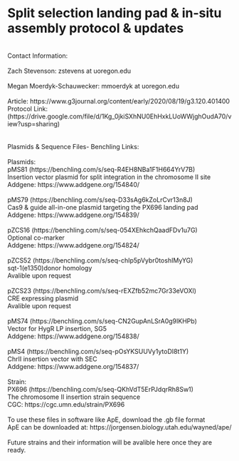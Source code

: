 # Split selection landing pad & in-situ assembly protocol & updates<br />
<br />
Contact Information:<br />
<br />
Zach Stevenson: zstevens at uoregon.edu<br />
<br />
Megan Moerdyk-Schauwecker: mmoerdyk at uoregon.edu<br />
<br />
Article: https://www.g3journal.org/content/early/2020/08/19/g3.120.401400
<br />
Protocol Link: (https://drive.google.com/file/d/1Kg_0jkiSXhNU0EhHxkLUoWWjghOudA70/view?usp=sharing) <br />
<br />
<br />
Plasmids & Sequence Files- Benchling Links: <br />
<br />
Plasmids: <br />
pMS81 (https://benchling.com/s/seq-R4EH8NBa1F1H664YrV7B)<br />
Insertion vector plasmid for split integration in the chromosome II site <br />
Addgene: https://www.addgene.org/154840/<br />
<br />
pMS79 (https://benchling.com/s/seq-D33sAg6kZoLrCvr13n8J)<br />
Cas9 & guide all-in-one plasmid targeting the PX696 landing pad  <br />
Addgene: https://www.addgene.org/154839/<br />
<br />
pZCS16 (https://benchling.com/s/seq-054XEhkchQaadFDv1u7G)<br />
Optional co-marker <br />
Addgene: https://www.addgene.org/154824/<br />
<br />
pZCS52 (https://benchling.com/s/seq-chIp5pVybr0toshIMyYG)
<br />
sqt-1(e1350)donor homology<br />
Avalible upon request <br />
<br />
pZCS23 (https://benchling.com/s/seq-rEXZfb52mc7Gr33eVOXl)<br />
CRE expressing plasmid<br />
Avalible upon request <br />
<br />
pMS74 (https://benchling.com/s/seq-CN2GupAnLSrA0g9IKHPb)<br />
Vector for HygR LP insertion, SG5<br />
Addgene: https://www.addgene.org/154838/ <br />
<br />
pMS4 (https://benchling.com/s/seq-pOsYKSUUVy1ytoDI8t1Y)<br />
ChrII insertion vector with SEC<br />
Addgene: https://www.addgene.org/154837/<br />
<br />
Strain:
<br />
PX696 (https://benchling.com/s/seq-QKhVdT5ErPJdqrRh8Sw1) <br />
The chromosome II insertion strain sequence <br />
CGC: https://cgc.umn.edu/strain/PX696 <br />
<br />
To use these files in software like ApE, download the .gb file format<br />
ApE can be downloaded at: https://jorgensen.biology.utah.edu/wayned/ape/  <br />
<br />
Future strains and their information will be avalible here once they are ready.



